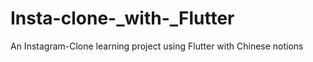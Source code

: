 # Insta-clone-_with-_Flutter
An Instagram-Clone learning project using Flutter with Chinese notions
